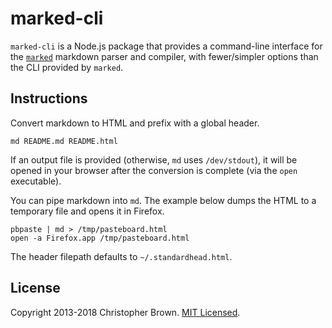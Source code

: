 # marked-cli

`marked-cli` is a Node.js package that provides a command-line interface
for the [`marked`](https://github.com/chjj/marked) markdown parser and compiler,
with fewer/simpler options than the CLI provided by `marked`.


## Instructions

Convert markdown to HTML and prefix with a global header.

    md README.md README.html

If an output file is provided (otherwise, `md` uses `/dev/stdout`),
it will be opened in your browser after the conversion is complete (via the `open` executable).

You can pipe markdown into `md`. The example below dumps the HTML to a temporary file and opens it in Firefox.

    pbpaste | md > /tmp/pasteboard.html
    open -a Firefox.app /tmp/pasteboard.html

The header filepath defaults to `~/.standardhead.html`.


## License

Copyright 2013-2018 Christopher Brown.
[MIT Licensed](https://chbrown.github.io/licenses/MIT/#2013-2018).
